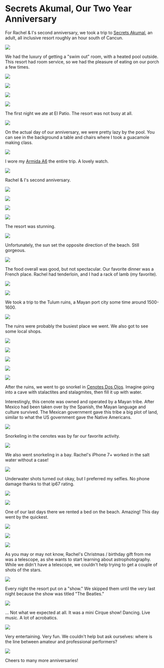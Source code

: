 # Secrets Akumal, Our Two Year Anniversary

For Rachel & I's second anniversary, we took a trip to [Secrets Akumal](http://www.secretsresorts.com/akumal-riviera-maya), an adult, all inclusive resort roughly an hour south of Cancun.

[![](images/mexico/akumal001.jpg)](images/mexico/akumal001.jpg)

We had the luxury of getting a "swim out" room, with a heated pool outside. This resort had room service, so we had the pleasure of eating on our porch a few times.

[![](images/mexico/akumal002.jpg)](images/mexico/akumal002.jpg)

[![](images/mexico/akumal003.jpg)](images/mexico/akumal003.jpg)

[![](images/mexico/akumal004.jpg)](images/mexico/akumal004.jpg)

[![](images/mexico/akumal005.jpg)](images/mexico/akumal005.jpg)

The first night we ate at El Patio. The resort was not busy at all.

[![](images/mexico/akumal006.jpg)](images/mexico/akumal006.jpg)

On the actual day of our anniversary, we were pretty lazy by the pool. You can see in the background a table and chairs where I took a guacamole making class.

[![](images/mexico/akumal007.jpg)](images/mexico/akumal007.jpg)

I wore my [Armida A6](http://www.armidawatches.com/a6.php) the entire trip. A lovely watch. 

[![](images/mexico/akumal008.jpg)](images/mexico/akumal008.jpg)

Rachel & I's second anniversary.

[![](images/mexico/akumal009.jpg)](images/mexico/akumal009.jpg)

[![](images/mexico/akumal010.jpg)](images/mexico/akumal01.jpg)

[![](images/mexico/akumal011.jpg)](images/mexico/akumal011.jpg)

[![](images/mexico/akumal012.jpg)](images/mexico/akumal012.jpg)

The resort was stunning.

[![](images/mexico/akumal013.jpg)](images/mexico/akumal013.jpg)

Unfortunately, the sun set the opposite direction of the beach. Still gorgeous.

[![](images/mexico/akumal014.jpg)](images/mexico/akumal014.jpg)

The food overall was good, but not spectacular. Our favorite dinner was a French place. Rachel had tenderloin, and I had a rack of lamb (my favorite).

[![](images/mexico/akumal015.jpg)](images/mexico/akumal015.jpg)

[![](images/mexico/akumal016.jpg)](images/mexico/akumal016.jpg)

We took a trip to the Tulum ruins, a Mayan port city some time around 1500-1600. 

[![](images/mexico/akumal017.jpg)](images/mexico/akumal017.jpg)

The ruins were probably the busiest place we went. We also got to see some local shops.

[![](images/mexico/akumal018.jpg)](images/mexico/akumal018.jpg)

[![](images/mexico/akumal019.jpg)](images/mexico/akumal019.jpg)

[![](images/mexico/akumal020.jpg)](images/mexico/akumal020.jpg)

[![](images/mexico/akumal021.jpg)](images/mexico/akumal021.jpg)

[![](images/mexico/akumal022.jpg)](images/mexico/akumal022.jpg)

After the ruins, we went to go snorkel in [Cenotes Dos Ojos](https://www.tripadvisor.com/Attraction_Review-g150813-d1478385-Reviews-Cenotes_Dos_Ojos-Tulum_Yucatan_Peninsula.html). Imagine going into a cave with stalactites and stalagmites, then fill it up with water. 

Interestingly, this cenote was owned and operated by a Mayan tribe. After Mexico had been taken over by the Spanish, the Mayan language and culture survived. The Mexican government gave this tribe a big plot of land, similar to what the US government gave the Native Americans.

[![](images/mexico/akumal023.jpg)](images/mexico/akumal023.jpg)

Snorkeling in the cenotes was by far our favorite activity.

[![](images/mexico/akumal0231.jpg)](images/mexico/akumal0231.jpg)

We also went snorkeling in a bay. Rachel's iPhone 7+ worked in the salt water without a case!

[![](images/mexico/akumal0232.jpg)](images/mexico/akumal0232.jpg)

Underwater shots turned out okay, but I preferred my selfies. No phone damage thanks to that ip67 rating.

[![](images/mexico/akumal0233.jpg)](images/mexico/akumal0233.jpg)

[![](images/mexico/akumal024.jpg)](images/mexico/akumal024.jpg)

One of our last days there we rented a bed on the beach. Amazing! This day went by the quickest.

[![](images/mexico/akumal025.jpg)](images/mexico/akumal025.jpg)

[![](images/mexico/akumal026.jpg)](images/mexico/akumal026.jpg)

[![](images/mexico/akumal027.jpg)](images/mexico/akumal027.jpg)

As you may or may not know, Rachel's Christmas / birthday gift from me was a telescope, as she wants to start learning about astrophotography. While we didn't have a telescope, we couldn't help trying to get a couple of shots of the stars.

[![](images/mexico/akumal028.jpg)](images/mexico/akumal028.jpg)

Every night the resort put on a "show." We skipped them until the very last night because the show was titled "The Beatles."

[![](images/mexico/akumal029.jpg)](images/mexico/akumal029.jpg)

... Not what we expected at all. It was a mini Cirque show! Dancing. Live music. A lot of acrobatics.

[![](images/mexico/akumal030.jpg)](images/mexico/akumal030.jpg)

Very entertaining. Very fun. We couldn't help but ask ourselves: where is the line between amateur and professional performers?

[![](images/mexico/akumal031.jpg)](images/mexico/akumal031.jpg)

Cheers to many more anniversaries!